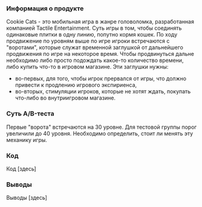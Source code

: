 ### Информация о продукте
Cookie Cats - это мобильная игра в жанре головоломка, разработанная компанией Tactile Entertainment. Суть игры в том, чтобы соединять одинаковые плитки в одну линию, попутно кормя кошек. По ходу продвижение по уровням выше по игре игроки встречаются с "воротами", которые служат временной заглушкой от дальнейшего продвижения по игре на некоторое время. Чтобы продвинуться дальне необходимо либо просто подождать какое-то количество времени, либо купить что-то в игровом магазине. Эти заглушки нужны:
- во-первых, для того, чтобы игрок прервался от игры, что должно привести к продлению игрового экспириенса,
- во-вторых, стимуляции игроков, которые не хотят ждать, покупать что-либо во внутриигровом магазине.

### Суть A/B-теста
Первые "ворота" встречаются на 30 уровне. Для тестовой группы порог увеличили до 40 уровня. 
Необходимо определить, cтоит ли менять эту механику игры.

### Код
Код [здесь]

### Выводы
Выводы [здесь]